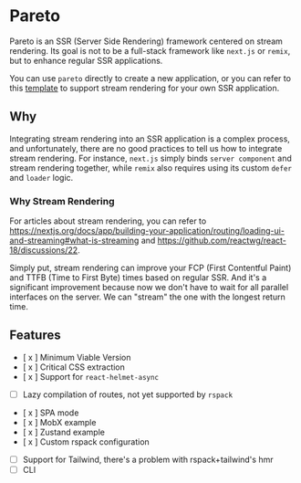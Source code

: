 # Pareto

Pareto is an SSR (Server Side Rendering) framework centered on stream rendering. Its goal is not to be a full-stack framework like `next.js` or `remix`, but to enhance regular SSR applications.

You can use `pareto` directly to create a new application, or you can refer to this [template](./examples/base/) to support stream rendering for your own SSR application.

## Why

Integrating stream rendering into an SSR application is a complex process, and unfortunately, there are no good practices to tell us how to integrate stream rendering. For instance, `next.js` simply binds `server component` and stream rendering together, while `remix` also requires using its custom `defer` and `loader` logic.

### Why Stream Rendering

For articles about stream rendering, you can refer to <https://nextjs.org/docs/app/building-your-application/routing/loading-ui-and-streaming#what-is-streaming> and <https://github.com/reactwg/react-18/discussions/22>.

Simply put, stream rendering can improve your FCP (First Contentful Paint) and TTFB (Time to First Byte) times based on regular SSR. And it's a significant improvement because now we don't have to wait for all parallel interfaces on the server. We can "stream" the one with the longest return time.

## Features

- [ x ] Minimum Viable Version
- [ x ] Critical CSS extraction
- [ x ] Support for `react-helmet-async`
- [ ] Lazy compilation of routes, not yet supported by `rspack`
- [ x ] SPA mode
- [ x ] MobX example
- [ x ] Zustand example
- [ x ] Custom rspack configuration
- [ ] Support for Tailwind, there's a problem with rspack+tailwind's hmr
- [ ] CLI

